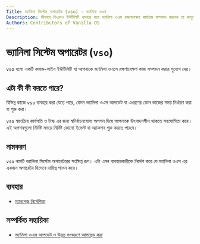 ```yaml
---
Title: ভ্যানিলা সিস্টেম অপারেটর (vso) - ভ্যানিলা ওএস
Description: কীভাবে ভিএসও ইউটিলিটি ব্যবহার করে ভ্যানিলা ওএস রক্ষণাবেক্ষণ কার্যক্রম সম্পাদন করবেন তা জানুন।
Authors: Contributors of Vanilla OS
---
```


# ভ্যানিলা সিস্টেম অপারেটর (`vso`)

`vso` হলো একটি কমান্ড-লাইন ইউটিলিটি যা আপনাকে ভ্যানিলা ওএসে রক্ষণাবেক্ষণ কাজ সম্পাদন করার সুযোগ দেয়।

## এটা কী কী করতে পারে?

বিভিন্ন কাজে `vso` ব্যবহার করা যেতে পারে, যেমন ভ্যানিলা ওএস আপডেট বা এধরণের কোন কাজের সময় নির্ধারণ করা বা শুরু করা।

`vso` স্বয়ংক্রিয় কার্যগতি ও টাস্ক এর জন্য স্বনির্বাচনযোগ্য অপশন দিয়ে আপনাকে উৎপাদনশীল থাকতে সহযোগিতা করে। এই অপশনগুলো নির্দিষ্ট সময়ে নির্দিষ্ট কোনো ইভেন্ট বা অ্যাকশন শুরু করতে পারবে।

## নামকরণ

`vso` নামটি ভ্যানিলা সিস্টেম অপারেটরের সংক্ষিপ্ত রূপ। এটা এমন ব্যবহারকারীকে নির্দেশ করে যে ভ্যানিলা ওএস এর একজন অপারেটর হিসেবে দায়িত্ব পালন করে।

## ব্যবহার

- [ম্যানপেজ নির্দেশিকা](vso-manpage)

## সম্পর্কিত সহায়িকা

- [ভ্যানিলা ওএস আপডেট ও উন্নত সংস্করণে আপগ্রেড করা](https://handbook.vanillaos.org/2022/12/10/updates.html)
